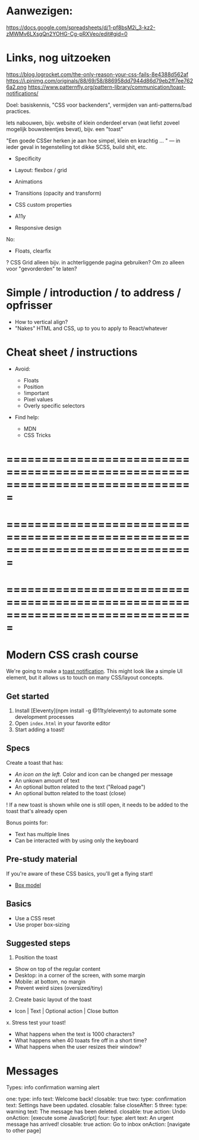 # Aanwezigen:

https://docs.google.com/spreadsheets/d/1-pf8bsM2i_3-kz2-zMWMv6LXsgQn2YOHG-Cg-pRXVeo/edit#gid=0

# Links, nog uitzoeken

https://blog.logrocket.com/the-only-reason-your-css-fails-8e4388d562af
https://i.pinimg.com/originals/88/69/58/886958dd7944d86d79eb2ff7ee7626a2.png
https://www.patternfly.org/pattern-library/communication/toast-notifications/


Doel: basiskennis, "CSS voor backenders", vermijden van anti-patterns/bad practices.

Iets nabouwen, bijv. website of klein onderdeel ervan (wat liefst zoveel mogelijk bouwsteentjes bevat), bijv. een "toast"


"Een goede CSSer herken je aan hoe simpel, klein en krachtig ... " — in ieder geval in tegenstelling tot dikke SCSS, build shit, etc.


- Specificity

- Layout: flexbox / grid
- Animations
- Transitions (opacity and transform)
- CSS custom properties
- A11y
- Responsive design

No:
- Floats, clearfix

? CSS Grid alleen bijv. in achterliggende pagina gebruiken? Om zo alleen voor "gevorderden" te laten?

# Simple / introduction / to address / opfrisser
- How to vertical align?
- "Nakes" HTML and CSS, up to you to apply to React/whatever



# Cheat sheet / instructions

- Avoid:
  - Floats
  - Position
  - !important
  - Pixel values
  - Overly specific selectors

- Find help:
  - MDN
  - CSS Tricks




===============================================================================
===============================================================================
===============================================================================
===============================================================================
===============================================================================
===============================================================================


# Modern CSS crash course

We're going to make a [toast notification](https://www.patternfly.org/pattern-library/communication/toast-notifications/). This might look like a simple UI element, but it allows us to touch on many CSS/layout concepts.

## Get started

1. Install [Eleventy](npm install -g @11ty/eleventy) to automate some development processes
2. Open `index.html` in your favorite editor
3. Start adding a toast!

## Specs

Create a toast that has:

- *An icon on the left.* Color and icon can be changed per message
- An unkown amount of text
- An optional button related to the text ("Reload page")
- An optional button related to the toast (close)

! If a new toast is shown while one is still open, it needs to be added to the toast that's already open

Bonus points for:
- Text has multiple lines
- Can be interacted with by using only the keyboard

## Pre-study material

If you're aware of these CSS basics, you'll get a flying start!

- [Box model](https://developer.mozilla.org/en-US/docs/Web/CSS/CSS_Box_Model/Introduction_to_the_CSS_box_model)

## Basics

- Use a CSS reset
- Use proper box-sizing


## Suggested steps

1. Position the toast
  - Show on top of the regular content
  - Desktop: in a corner of the screen, with some margin
  - Mobile: at bottom, no margin
  - Prevent weird sizes (oversized/tiny)

2. Create basic layout of the toast
  - Icon | Text | Optional action | Close button

x. Stress test your toast!
  - What happens when the text is 1000 characters?
  - What happens when 40 toaats fire off in a short time?
  - What happens when the user resizes their window?






# Messages

Types:
  info
  confirmation
  warning
  alert

one:
  type: info
  text: Welcome back!
  closable: true
two:
  type: confirmation
  text: Settings have been updated.
  closable: false
  closeAfter: 5
three:
  type: warning
  text: The message has been deleted.
  closable: true
  action: Undo
  onAction: [execute some JavaScript]
four:
  type: alert
  text: An urgent message has arrived!
  closable: true
  action: Go to inbox
  onAction: [navigate to other page]